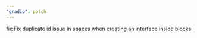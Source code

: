 ```yaml
---
"gradio": patch
---
```


fix:Fix duplicate id issue in spaces when creating an interface inside blocks
